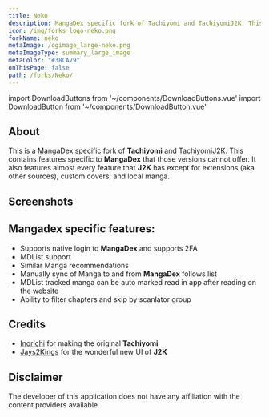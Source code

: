 ```yaml
---
title: Neko
description: MangaDex specific fork of Tachiyomi and TachiyomiJ2K. This contains features specific to MangaDex that those versions cannot offer.
icon: /img/forks_logo-neko.png
forkName: neko
metaImage: /ogimage_large-neko.png
metaImageType: summary_large_image
metaColor: "#38CA79"
onThisPage: false
path: /forks/Neko/
---
```


import DownloadButtons from '~/components/DownloadButtons.vue'
import DownloadButton from '~/components/DownloadButton.vue'

<DownloadButtons>
  <DownloadButton fork="neko" title="Download" />
  <DownloadButton fork="neko" title="GitHub" isGithub />
  <template slot="footer">
		<p>
			Requires
			<b>Android 7.0</b>
			or higher.
		</p>
	</template>
</DownloadButtons>

## About
This is a [MangaDex](https://mangadex.org/) specific fork of **Tachiyomi** and [TachiyomiJ2K](/forks/TachiyomiJ2K/). This contains features specific to **MangaDex** that those versions cannot offer. It also features almost every feature that **J2K** has except for extensions (aka other sources), custom covers, and local manga.

## Screenshots
<g-image class="zoomable" src="/img/ogimage_large-neko.png" immediate />

## Mangadex specific features:
- Supports native login to **MangaDex** and supports 2FA
- MDList support
- Similar Manga recommendations
- Manually sync of Manga to and from **MangaDex** follows list
- MDList tracked manga can be auto marked read in app after reading on the website
- Ability to filter chapters and skip by scanlator group

## Credits
- [Inorichi](https://github.com/inorichi/) for making the original **Tachiyomi**
- [Jays2Kings](https://github.com/Jays2Kings/) for the wonderful new UI of **J2K**

## Disclaimer
The developer of this application does not have any affiliation with the content providers available.
